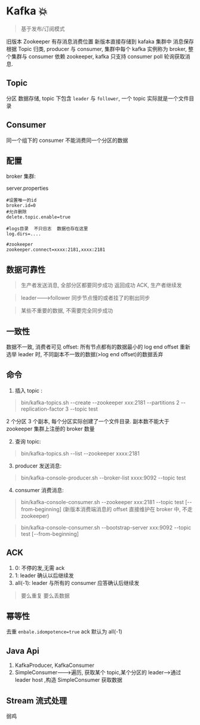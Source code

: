 # Kafka 💥

> 基于发布/订阅模式

旧版本 Zookeeper 有存消息消费位置 新版本直接存储到 kafaka 集群中
消息保存根据 Topic 归类, producer 与 consumer, 集群中每个 kafka 实例称为 broker, 整个集群与 consumer 依赖 zookeeper, kafka 只支持 consumer poll 轮询获取消息.

## Topic

分区 数据存储, topic 下包含 `leader` 与 `follower`, 一个 topic 实际就是一个文件目录

## Consumer

同一个组下的 consumer 不能消费同一个分区的数据

## 配置

broker 集群:

server.properties

```properties
#设置唯一的id
broker.id=0
#允许删除
delete.topic.enable=true

#logs目录  不只日志  数据也存在这里
log.dirs=....

#zookeeper
zookeeper.connect=xxxx:2181,xxxx:2181
```

## 数据可靠性

> 生产者发送消息, 全部分区都要同步成功 返回成功 ACK, 生产者继续发

> leader--->follower 同步节点慢的或者挂了的剔出同步

> 某些不重要的数据, 不需要完全同步成功

## 一致性

数据不一致, 消费者可见 offset: 所有节点都有的数据最小的 log end offset
重新选举 leader 时, 不同副本不一致的数据(>log end offset)的数据丢弃

## 命令

1. 插入 topic :

> bin/kafka-topics.sh --create --zookeeper xxx:2181 --partitions 2 --replication-factor 3 --topic test

2 个分区 3 个副本, 每个分区实际创建了一个文件目录. 副本数不能大于 zookeeper 集群上注册的 broker 数量

2. 查询 topic:

> bin/kafka-topics.sh --list --zookeeper xxxx:2181

3. producer 发送消息:

> bin/kafka-console-producer.sh --broker-list xxxx:9092 --topic test

4. consumer 消费消息:

> bin/kafka-console-consumer.sh --zookeeper xxx:2181 --topic test [--from-beginning] (新版本消费端消息的 offset 直接维护在 broker 中, 不走 zookeeper)

> bin/kafka-console-consumer.sh --bootstrap-server xxx:9092 --topic test [--from-beginning]

## ACK

1. 0: 不停的发,无需 ack
2. 1: leader 确认以后继续发
3. all(-1): leader 与所有的 consumer 应答确认后继续发

> 要么重复 要么丢数据

## 幂等性

去重 <code>enbale.idompotence=true</code> ack 默认为 all(-1)

## Java Api

1. KafkaProducer, KafkaConsumer
2. SimpleConsumer--->遍历, 获取某个 topic,某个分区的 leader-->通过 leader host ,构造 SimpleConsumer 获取数据

## Stream 流式处理

弱鸡
